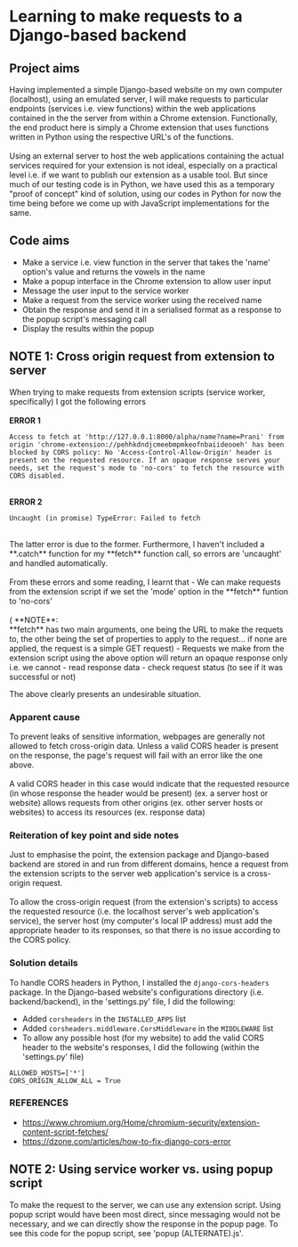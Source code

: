 # Learning to make requests to a Django-based backend
## Project aims
Having implemented a simple Django-based website on my own computer (localhost), using an emulated server, I will make requests to particular endpoints (services i.e. view functions) within the web applications contained in the the server from within a Chrome extension. Functionally, the end product here is simply a Chrome extension that uses functions written in Python using the respective URL's of the functions.
<br><br>
Using an external server to host the web applications containing the actual services required for your extension is not ideal, especially on a practical level i.e. if we want to publish our extension as a usable tool. But since much of our testing code is in Python, we have used this as a temporary "proof of concept" kind of solution, using our codes in Python for now the time being before we come up with JavaScript implementations for the same.

## Code aims
- Make a service i.e. view function in the server that takes the 'name' option's value and returns the vowels in the name
- Make a popup interface in the Chrome extension to allow user input
- Message the user input to the service worker
- Make a request from the service worker using the received name
- Obtain the response and send it in a serialised format as a response to the popup script's messaging call
- Display the results within the popup

## NOTE 1: Cross origin request from extension to server
When trying to make requests from extension scripts (service worker, specifically) I got the following errors <br>
<br> **ERROR 1** <br>
```
Access to fetch at 'http://127.0.0.1:8000/alpha/name?name=Prani' from origin 'chrome-extension://pehhkdndjcmeebmpmkeofnbaiideooeh' has been blocked by CORS policy: No 'Access-Control-Allow-Origin' header is present on the requested resource. If an opaque response serves your needs, set the request's mode to 'no-cors' to fetch the resource with CORS disabled.
```
<br> **ERROR 2** <br>
```
Uncaught (in promise) TypeError: Failed to fetch
```
<br>
The latter error is due to the former. Furthermore, I haven't included a **.catch** function for my **fetch** function call, so errors are 'uncaught' and handled automatically.
<br><br>
From these errors and some reading, I learnt that
-  We can make requests from the extension script if we set the 'mode' option in the **fetch** funtion to 'no-cors'<br><br>( **NOTE**: <br> **fetch** has two main arguments, one being the URL to make the requets to, the other being the set of properties to apply to the request... if none are applied, the request is a simple GET request)
-  Requests we make from the extension script using the above option will return an opaque response only i.e. we cannot
  - read response data
  - check request status (to see if it was successful or not)

The above clearly presents an undesirable situation.

### Apparent cause
To prevent leaks of sensitive information, webpages are generally not allowed to fetch cross-origin data. Unless a valid CORS header is present on the response, the page's request will fail with an error like the one above.
<br><br>
A valid CORS header in this case would indicate that the requested resource (in whose response the header would be present) (ex. a server host or website) allows requests from other origins (ex. other server hosts or websites) to access its resources (ex. response data)

### Reiteration of key point and side notes
Just to emphasise the point, the extension package and Django-based backend are stored in and run from different domains, hence a request from the extension scripts to the server web application's service is a cross-origin request.
<br><br>
To allow the cross-origin request (from the extension's scripts) to access the requested resource (i.e. the localhost server's web application's service), the server host (my computer's local IP address) must add the appropriate header to its responses, so that there is no issue according to the CORS policy.

### Solution details
To handle CORS headers in Python, I installed the `django-cors-headers` package. In the Django-based website's configurations directory (i.e. backend/backend), in the 'settings.py' file, I did the following:

- Added `corsheaders` in the `INSTALLED_APPS` list
- Added `corsheaders.middleware.CorsMiddleware` in the `MIDDLEWARE` list
- To allow any possible host (for my website) to add the valid CORS header to the website's responses, I did the following (within the 'settings.py' file)

```
ALLOWED_HOSTS=['*']
CORS_ORIGIN_ALLOW_ALL = True
```

### REFERENCES
- https://www.chromium.org/Home/chromium-security/extension-content-script-fetches/
- https://dzone.com/articles/how-to-fix-django-cors-error

## NOTE 2: Using service worker vs. using popup script
To make the request to the server, we can use any extension script. Using popup script would have been most direct, since messaging would not be necessary, and we can directly show the response in the popup page. To see this code for the popup script, see 'popup (ALTERNATE).js'.
